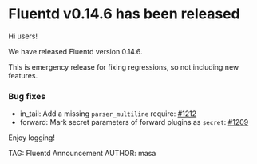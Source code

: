 # Fluentd v0.14.6 has been released

Hi users!

We have released Fluentd version 0.14.6.

This is emergency release for fixing regressions, so not including new features.

### Bug fixes

* in\_tail: Add a missing `parser_multiline` require: [#1212](https://github.com/fluent/fluentd/pull/1212)
* forward: Mark secret parameters of forward plugins as `secret`: [#1209](https://github.com/fluent/fluentd/pull/1209)


Enjoy logging!

TAG: Fluentd Announcement
AUTHOR: masa
